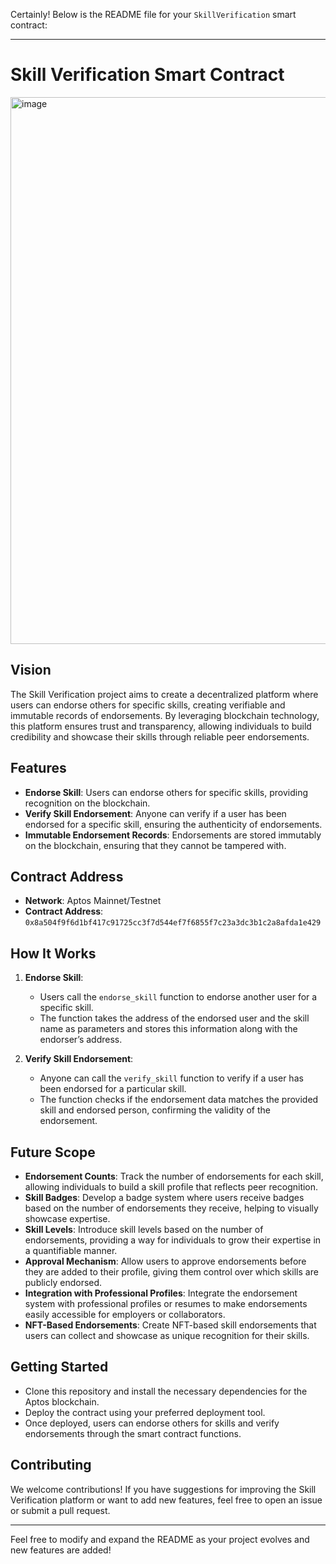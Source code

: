Certainly! Below is the README file for your `SkillVerification` smart contract:

---

# Skill Verification Smart Contract
<img width="875" alt="image" src="https://github.com/user-attachments/assets/2563462c-f6fd-4ffb-942e-96484b0f5445">

## Vision

The Skill Verification project aims to create a decentralized platform where users can endorse others for specific skills, creating verifiable and immutable records of endorsements. By leveraging blockchain technology, this platform ensures trust and transparency, allowing individuals to build credibility and showcase their skills through reliable peer endorsements.

## Features

- **Endorse Skill**: Users can endorse others for specific skills, providing recognition on the blockchain.
- **Verify Skill Endorsement**: Anyone can verify if a user has been endorsed for a specific skill, ensuring the authenticity of endorsements.
- **Immutable Endorsement Records**: Endorsements are stored immutably on the blockchain, ensuring that they cannot be tampered with.

## Contract Address

- **Network**: Aptos Mainnet/Testnet
- **Contract Address**: `0x8a504f9f6d1bf417c91725cc3f7d544ef7f6855f7c23a3dc3b1c2a8afda1e429`

## How It Works

1. **Endorse Skill**:

   - Users call the `endorse_skill` function to endorse another user for a specific skill.
   - The function takes the address of the endorsed user and the skill name as parameters and stores this information along with the endorser’s address.

2. **Verify Skill Endorsement**:
   - Anyone can call the `verify_skill` function to verify if a user has been endorsed for a particular skill.
   - The function checks if the endorsement data matches the provided skill and endorsed person, confirming the validity of the endorsement.

## Future Scope

- **Endorsement Counts**: Track the number of endorsements for each skill, allowing individuals to build a skill profile that reflects peer recognition.
- **Skill Badges**: Develop a badge system where users receive badges based on the number of endorsements they receive, helping to visually showcase expertise.
- **Skill Levels**: Introduce skill levels based on the number of endorsements, providing a way for individuals to grow their expertise in a quantifiable manner.
- **Approval Mechanism**: Allow users to approve endorsements before they are added to their profile, giving them control over which skills are publicly endorsed.
- **Integration with Professional Profiles**: Integrate the endorsement system with professional profiles or resumes to make endorsements easily accessible for employers or collaborators.
- **NFT-Based Endorsements**: Create NFT-based skill endorsements that users can collect and showcase as unique recognition for their skills.

## Getting Started

- Clone this repository and install the necessary dependencies for the Aptos blockchain.
- Deploy the contract using your preferred deployment tool.
- Once deployed, users can endorse others for skills and verify endorsements through the smart contract functions.

## Contributing

We welcome contributions! If you have suggestions for improving the Skill Verification platform or want to add new features, feel free to open an issue or submit a pull request.

---

Feel free to modify and expand the README as your project evolves and new features are added!
